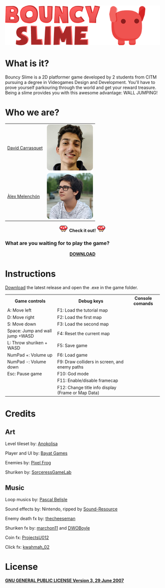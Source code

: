 <p align="left"> 
	<img src="https://github.com/AlexMelenchon/BouncySlime-XMatSigma/blob/master/docs/bs.png?raw=true">
</p>

# What is it?

Bouncy Slime is a 2D platformer game developed by 2 students from CITM pursuing a degree in Videogames Design and Development.
You'll have to prove yourself parkouring through the world and get your reward treasure. Being a slime provides you with this awesome advantage: WALL JUMPING!

# Who we are?

<table>  
  <tr>
    <td> <a href="https://github.com/davidcarrasquet">David Carrasquet</a></td>   
    <td> <img src="https://github.com/AlexMelenchon/BouncySlime-XMatSigma/blob/master/docs/david.png?raw=true"> </td>    
  </tr>
  <tr>
    <td><a href="https://github.com/AlexMelenchon">Àlex Melenchón</a></td>    
    <td> <img src="https://github.com/AlexMelenchon/BouncySlime-XMatSigma/blob/master/docs/alex.png?raw=true"> </td>
  </tr>
</table>


<p align="center"> 
 <img src="https://github.com/AlexMelenchon/BouncySlime-XMatSigma/blob/master/docs/mushroom.gif?raw=true"> <strong>Check it out!</strong> <img src="https://github.com/AlexMelenchon/BouncySlime-XMatSigma/blob/master/docs/mushroom.gif?raw=true">
</p>


 
### What are you waiting for to play the game?

<p align="center"> 
	<a href="https://github.com/AlexMelenchon/BouncySlime-XMatSigma/releases/download/2.0/BouncySlime.zip"><strong>DOWNLOAD</strong></a>
</p>

# Instructions

<a href="https://alexmelenchon.github.io/BouncySlime-XMatSigma#what-are-you-waiting-for-to-play-the-game">Download</a> the latest release and open the .exe in the game folder.

<table> 
  <tr>
    <th>Game controls</th>
    <th>Debug keys</th>
    <th>Console comands</th>
  </tr> 
  <tr>
    <td> A: Move left </td>   
    <td> F1:  Load the tutorial map </td> 
    <td>  </td>   
  </tr>
  <tr>
    <td> D: Move right </td>    
    <td> F2:  Load the first map </td>
    <td>  </td>
  </tr>
  <tr>
    <td> S: Move down </td>   
    <td> F3:  Load the second map </td> 
    <td>  </td>   
  </tr>
  <tr>
    <td> Space: Jump and wall jump +WASD </td>    
    <td> F4:  Reset the current map </td>
    <td>  </td>
  </tr>
  <tr>
    <td> L: Throw shuriken + WASD </td>   
    <td> F5:  Save game </td>    
    <td>  </td>
  </tr>
  <tr>
    <td> NumPad +: Volume up </td>    
    <td> F6:  Load game </td>
    <td>  </td>
  </tr>
  <tr>
    <td> NumPad -: Volume down </td>   
    <td> F9:  Draw colliders in screen, and enemy paths </td>
    <td>  </td>    
  </tr>
  <tr>
    <td> Esc: Pause game </td>    
    <td> F10: God mode </td>
    <td>  </td>
  </tr>
  <tr>
    <td>  </td>   
    <td> F11: Enable/disable framecap </td>
    <td>  </td>    
  </tr>
  <tr>
    <td>  </td>    
    <td> F12: Change title info display (Frame or Map Data) </td>
    <td>  </td>
  </tr>  
</table>


# Credits

## Art

 Level tileset by: <a href="https://anokolisa.itch.io/">Anokolisa</a>
 
 Player and UI by: <a href="https://bayat.itch.io/">Bayat Games</a> 
 
 Enemies by: <a href="https://pixel-frog.itch.io/">Pixel Frog</a> 
 
 Shuriken by: <a href="https://sorceressgamelab.itch.io/">SorceressGameLab</a> 

## Music

 Loop musics by: <a href="https://soundcloud.com/pascalbelisle">Pascal Belisle</a> 
 
 Sound effects by: Nintendo, ripped by <a href="https://www.sounds-resource.com/wii/ssbb/">Sound-Resource</a>  
 
 Enemy death fx by: <a href="https://freesound.org/people/thecheeseman/sounds/44430/">thecheeseman</a>

 Shuriken fx by: <a href="https://freesound.org/people/marchon11/sounds/493224/">marchon11</a> and <a href="https://freesound.org/people/DWOBoyle/sounds/144266/">DWOBoyle</a> 

 Coin fx: <a href="https://freesound.org/people/ProjectsU012/sounds/341695/">ProjectsU012</a>

 Click fx: <a href="https://freesound.org/people/kwahmah_02/sounds/256116/">kwahmah_02</a> 


# License
<a href="https://github.com/AlexMelenchon/BouncySlime-XMatSigma/blob/master/LICENSE"><strong>GNU GENERAL PUBLIC LICENSE Version 3, 29 June 2007</strong></a>
